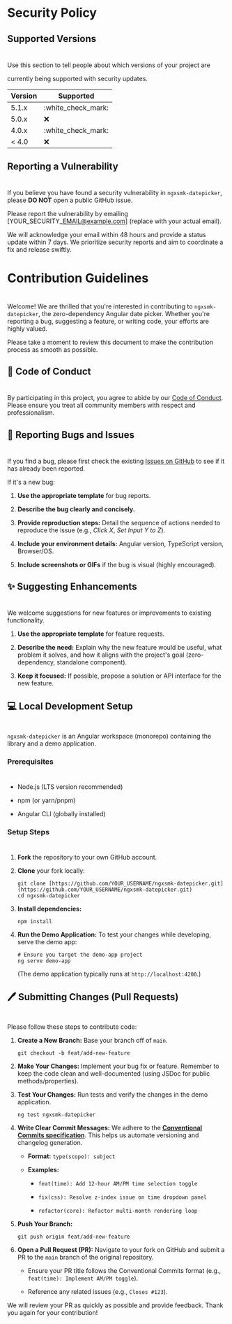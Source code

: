 # Security Policy

## Supported Versions

# 

Use this section to tell people about which versions of your project are

currently being supported with security updates.

| **Version** | **Supported** |
| --- | --- |
| 5.1.x | :white\_check\_mark: |
| 5.0.x | :x: |
| 4.0.x | :white\_check\_mark: |
| < 4.0 | :x: |

## Reporting a Vulnerability

# 

If you believe you have found a security vulnerability in `ngxsmk-datepicker`, please **DO NOT** open a public GitHub issue.

Please report the vulnerability by emailing \[YOUR\_SECURITY\_EMAIL@example.com\] (replace with your actual email).

We will acknowledge your email within 48 hours and provide a status update within 7 days. We prioritize security reports and aim to coordinate a fix and release swiftly.

# Contribution Guidelines

# 

Welcome! We are thrilled that you're interested in contributing to `ngxsmk-datepicker`, the zero-dependency Angular date picker. Whether you're reporting a bug, suggesting a feature, or writing code, your efforts are highly valued.

Please take a moment to review this document to make the contribution process as smooth as possible.

## 🤝 Code of Conduct

# 

By participating in this project, you agree to abide by our [Code of Conduct](https://www.google.com/search?q=CODE_OF_CONDUCT.md "null"). Please ensure you treat all community members with respect and professionalism.

## 🐛 Reporting Bugs and Issues

# 

If you find a bug, please first check the existing [Issues on GitHub](https://www.google.com/search?q=https://github.com/toozuuu/ngxsmk-datepicker/issues "null") to see if it has already been reported.

If it's a new bug:

1.  **Use the appropriate template** for bug reports.
    
2.  **Describe the bug clearly and concisely.**
    
3.  **Provide reproduction steps:** Detail the sequence of actions needed to reproduce the issue (e.g., _Click X_, _Set Input Y to Z_).
    
4.  **Include your environment details:** Angular version, TypeScript version, Browser/OS.
    
5.  **Include screenshots or GIFs** if the bug is visual (highly encouraged).
    

## ✨ Suggesting Enhancements

# 

We welcome suggestions for new features or improvements to existing functionality.

1.  **Use the appropriate template** for feature requests.
    
2.  **Describe the need:** Explain why the new feature would be useful, what problem it solves, and how it aligns with the project's goal (zero-dependency, standalone component).
    
3.  **Keep it focused:** If possible, propose a solution or API interface for the new feature.
    

## 💻 Local Development Setup

# 

`ngxsmk-datepicker` is an Angular workspace (monorepo) containing the library and a demo application.

### Prerequisites

# 

-   Node.js (LTS version recommended)
    
-   npm (or yarn/pnpm)
    
-   Angular CLI (globally installed)
    

### Setup Steps

# 

1.  **Fork** the repository to your own GitHub account.
    
2.  **Clone** your fork locally:
    
        git clone [https://github.com/YOUR_USERNAME/ngxsmk-datepicker.git](https://github.com/YOUR_USERNAME/ngxsmk-datepicker.git)
        cd ngxsmk-datepicker
        
        
    
3.  **Install dependencies:**
    
        npm install
        
        
    
4.  **Run the Demo Application:** To test your changes while developing, serve the demo app:
    
        # Ensure you target the demo-app project
        ng serve demo-app 
        
        
    
    (The demo application typically runs at `http://localhost:4200`.)
    

## 🖊️ Submitting Changes (Pull Requests)

# 

Please follow these steps to contribute code:

1.  **Create a New Branch:** Base your branch off of `main`.
    
        git checkout -b feat/add-new-feature
        
        
    
2.  **Make Your Changes:** Implement your bug fix or feature. Remember to keep the code clean and well-documented (using JSDoc for public methods/properties).
    
3.  **Test Your Changes:** Run tests and verify the changes in the demo application.
    
        ng test ngxsmk-datepicker
        
        
    
4.  **Write Clear Commit Messages:** We adhere to the [**Conventional Commits specification**](https://www.conventionalcommits.org/en/v1.0.0/ "null"). This helps us automate versioning and changelog generation.
    
    -   **Format:** `type(scope): subject`
        
    -   **Examples:**
        
        -   `feat(time): Add 12-hour AM/PM time selection toggle`
            
        -   `fix(css): Resolve z-index issue on time dropdown panel`
            
        -   `refactor(core): Refactor multi-month rendering loop`
            
5.  **Push Your Branch:**
    
        git push origin feat/add-new-feature
        
        
    
6.  **Open a Pull Request (PR):** Navigate to your fork on GitHub and submit a PR to the `main` branch of the original repository.
    
    -   Ensure your PR title follows the Conventional Commits format (e.g., `feat(time): Implement AM/PM toggle`).
        
    -   Reference any related issues (e.g., `Closes #123`).
        

We will review your PR as quickly as possible and provide feedback. Thank you again for your contribution!
